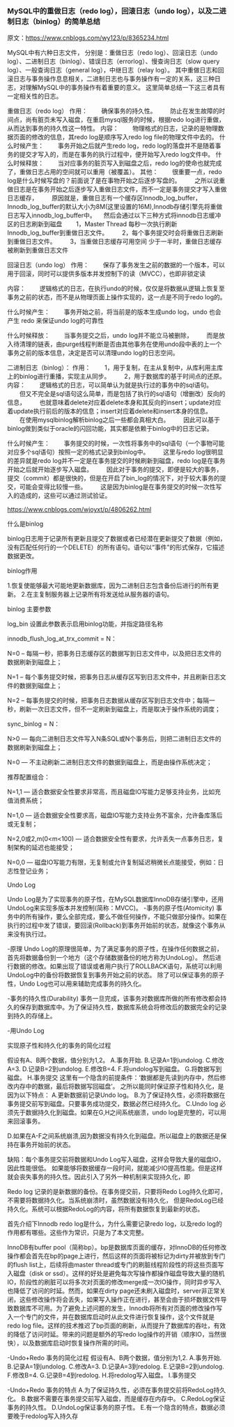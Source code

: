 ### MySQL中的重做日志（redo log），回滚日志（undo log），以及二进制日志（binlog）的简单总结
原文：https://www.cnblogs.com/wy123/p/8365234.html

MySQL中有六种日志文件，
分别是：重做日志（redo log）、回滚日志（undo log）、二进制日志（binlog）、错误日志（errorlog）、慢查询日志（slow query log）、一般查询日志（general log），中继日志（relay log）。
其中重做日志和回滚日志与事务操作息息相关，二进制日志也与事务操作有一定的关系，这三种日志，对理解MySQL中的事务操作有着重要的意义。
这里简单总结一下这三者具有一定相关性的日志。
 
重做日志（redo log）
作用：
　　确保事务的持久性。
　　防止在发生故障的时间点，尚有脏页未写入磁盘，在重启mysql服务的时候，根据redo log进行重做，从而达到事务的持久性这一特性。
内容：
　　物理格式的日志，记录的是物理数据页面的修改的信息，其redo log是顺序写入redo log file的物理文件中去的。
什么时候产生：
　　事务开始之后就产生redo log，redo log的落盘并不是随着事务的提交才写入的，而是在事务的执行过程中，便开始写入redo log文件中。
什么时候释放：
　　当对应事务的脏页写入到磁盘之后，redo log的使命也就完成了，重做日志占用的空间就可以重用（被覆盖）。
其他：
　　很重要一点，redo log是什么时候写盘的？前面说了是在事物开始之后逐步写盘的。
　　之所以说重做日志是在事务开始之后逐步写入重做日志文件，而不一定是事务提交才写入重做日志缓存，
　　原因就是，重做日志有一个缓存区Innodb_log_buffer，Innodb_log_buffer的默认大小为8M(这里设置的16M),Innodb存储引擎先将重做日志写入innodb_log_buffer中。
　然后会通过以下三种方式将innodb日志缓冲区的日志刷新到磁盘
　　1，Master Thread 每秒一次执行刷新Innodb_log_buffer到重做日志文件。
　　2，每个事务提交时会将重做日志刷新到重做日志文件。
　　3，当重做日志缓存可用空间 少于一半时，重做日志缓存被刷新到重做日志文件

回滚日志（undo log）
作用：
　　保存了事务发生之前的数据的一个版本，可以用于回滚，同时可以提供多版本并发控制下的读（MVCC），也即非锁定读

内容：
　　逻辑格式的日志，在执行undo的时候，仅仅是将数据从逻辑上恢复至事务之前的状态，而不是从物理页面上操作实现的，这一点是不同于redo log的。

什么时候产生：
　　事务开始之前，将当前是的版本生成undo log，undo 也会产生 redo 来保证undo log的可靠性

什么时候释放：
　　当事务提交之后，undo log并不能立马被删除，
　　而是放入待清理的链表，由purge线程判断是否由其他事务在使用undo段中表的上一个事务之前的版本信息，决定是否可以清理undo log的日志空间。

二进制日志（binlog）：
作用：
　　1，用于复制，在主从复制中，从库利用主库上的binlog进行重播，实现主从同步。
　　2，用于数据库的基于时间点的还原。
内容：
　　逻辑格式的日志，可以简单认为就是执行过的事务中的sql语句。
　　但又不完全是sql语句这么简单，而是包括了执行的sql语句（增删改）反向的信息，
　　也就意味着delete对应着delete本身和其反向的insert；update对应着update执行前后的版本的信息；insert对应着delete和insert本身的信息。
　　在使用mysqlbinlog解析binlog之后一些都会真相大白。
　　因此可以基于binlog做到类似于oracle的闪回功能，其实都是依赖于binlog中的日志记录。

什么时候产生：
　　事务提交的时候，一次性将事务中的sql语句（一个事物可能对应多个sql语句）按照一定的格式记录到binlog中。
　　这里与redo log很明显的差异就是redo log并不一定是在事务提交的时候刷新到磁盘，redo log是在事务开始之后就开始逐步写入磁盘。
　　因此对于事务的提交，即便是较大的事务，提交（commit）都是很快的，但是在开启了bin_log的情况下，对于较大事务的提交，可能会变得比较慢一些。
　　这是因为binlog是在事务提交的时候一次性写入的造成的，这些可以通过测试验证。



https://www.cnblogs.com/wjoyxt/p/4806262.html

什么是binlog

binlog日志用于记录所有更新且提交了数据或者已经潜在更新提交了数据（例如，没有匹配任何行的一个DELETE）的所有语句。语句以“事件”的形式保存，它描述数据更改。

binlog作用

1.恢复使能够最大可能地更新数据库，因为二进制日志包含备份后进行的所有更新。
2.在主复制服务器上记录所有将发送给从服务器的语句。 

binlog 主要参数

log_bin
设置此参数表示启用binlog功能，并指定路径名称

innodb_flush_log_at_trx_commit = N：

N=0  – 每隔一秒，把事务日志缓存区的数据写到日志文件中，以及把日志文件的数据刷新到磁盘上；

N=1  – 每个事务提交时候，把事务日志从缓存区写到日志文件中，并且刷新日志文件的数据到磁盘上；

N=2  – 每事务提交的时候，把事务日志数据从缓存区写到日志文件中；每隔一秒，刷新一次日志文件，但不一定刷新到磁盘上，而是取决于操作系统的调度；

sync_binlog =  N：

N>0  — 每向二进制日志文件写入N条SQL或N个事务后，则把二进制日志文件的数据刷新到磁盘上；

N=0  — 不主动刷新二进制日志文件的数据到磁盘上，而是由操作系统决定；

推荐配置组合：

N=1,1  — 适合数据安全性要求非常高，而且磁盘IO写能力足够支持业务，比如充值消费系统；

N=1,0  — 适合数据安全性要求高，磁盘IO写能力支持业务不富余，允许备库落后或无复制；

N=2,0或2,m(0<m<100)  — 适合数据安全性有要求，允许丢失一点事务日志，复制架构的延迟也能接受；

N=0,0  — 磁盘IO写能力有限，无复制或允许复制延迟稍微长点能接受，例如：日志性登记业务；



Undo Log

Undo Log是为了实现事务的原子性，在MySQL数据库InnoDB存储引擎中，还用UndoLog来实现多版本并发控制(简称：MVCC)。
-事务的原子性(Atomicity)
事务中的所有操作，要么全部完成，要么不做任何操作，不能只做部分操作。如果在执行的过程中发了错误，要回滚(Rollback)到事务开始前的状态，就像这个事务从来没有执行过。

-原理
Undo Log的原理很简单，为了满足事务的原子性，在操作任何数据之前，首先将数据备份到一个地方（这个存储数据备份的地方称为UndoLog）。
然后进行数据的修改。如果出现了错误或者用户执行了ROLLBACK语句，系统可以利用UndoLog中的备份将数据恢复到事务开始之前的状态。
除了可以保证事务的原子性，Undo Log也可以用来辅助完成事务的持久化。

-事务的持久性(Durability)
事务一旦完成，该事务对数据库所做的所有修改都会持久的保存到数据库中。为了保证持久性，数据库系统会将修改后的数据完全的记录到持久的存储上。

-用Undo Log

实现原子性和持久化的事务的简化过程

假设有A、B两个数据，值分别为1,2。
A.事务开始.
B.记录A=1到undolog.
C.修改A=3.
D.记录B=2到undolog.
E.修改B=4.
F.将undolog写到磁盘。
G.将数据写到磁盘。
H.事务提交
这里有一个隐含的前提条件：‘数据都是先读到内存中，然后修改内存中的数据，最后将数据写回磁盘’。
之所以能同时保证原子性和持久化，是因为以下特点：
A.更新数据前记录Undo log。
B.为了保证持久性，必须将数据在事务提交前写到磁盘。只要事务成功提交，数据必然已经持久化。
C.Undo log
必须先于数据持久化到磁盘。如果在G,H之间系统崩溃，undo log是完整的，可以用来回滚事务。

D.如果在A-F之间系统崩溃,因为数据没有持久化到磁盘。所以磁盘上的数据还是保持在事务开始前的状态。

缺陷：每个事务提交前将数据和Undo Log写入磁盘，这样会导致大量的磁盘IO，因此性能很低。
如果能够将数据缓存一段时间，就能减少IO提高性能。但是这样就会丧失事务的持久性。因此引入了另外一种机制来实现持久化，即

Redo log
记录的是新数据的备份。在事务提交前，只要将Redo Log持久化即可，不需要将数据持久化。当系统崩溃时，虽然数据没有持久化，
但是RedoLog已经持久化。系统可以根据RedoLog的内容，将所有数据恢复到最新的状态。

 

首先介绍下Innodb redo log是什么，为什么需要记录redo log，以及redo log的作用都有哪些。这些作为常识，只是为了本文完整。
 
InnoDB有buffer pool（简称bp）。bp是数据库页面的缓存，对InnoDB的任何修改操作都会首先在bp的page上进行，然后这样的页面将被标记为dirty并被放到专门的flush list上，后续将由master thread或专门的刷脏线程阶段性的将这些页面写入磁盘（disk or ssd）。这样的好处是避免每次写操作都操作磁盘导致大量的随机IO，阶段性的刷脏可以将多次对页面的修改merge成一次IO操作，同时异步写入也降低了访问的时延。然而，如果在dirty page还未刷入磁盘时，server非正常关闭，这些修改操作将会丢失，如果写入操作正在进行，甚至会由于损坏数据文件导致数据库不可用。为了避免上述问题的发生，Innodb将所有对页面的修改操作写入一个专门的文件，并在数据库启动时从此文件进行恢复操作，这个文件就是redo log file。这样的技术推迟了bp页面的刷新，从而提升了数据库的吞吐，有效的降低了访问时延。带来的问题是额外的写redo log操作的开销（顺序IO，当然很快），以及数据库启动时恢复操作所需的时间。

-Undo+Redo
事务的简化过程
假设有A、B两个数据，值分别为1,2.
A.事务开始.
B.记录A=1到undolog.
C.修改A=3.
D.记录A=3到redolog.
E.记录B=2到undolog.
F.修改B=4.
G.记录B=4到redolog.
H.将redolog写入磁盘。
I.事务提交

-Undo+Redo
事务的特点
A.为了保证持久性，必须在事务提交前将RedoLog持久化。
B.数据不需要在事务提交前写入磁盘，而是缓存在内存中。
C.RedoLog保证事务的持久性。
D.UndoLog保证事务的原子性。
E.有一个隐含的特点，数据必须要晚于redolog写入持久存
